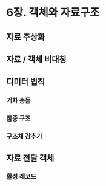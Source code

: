 # 6장. 객체와 자료구조

## 자료 추상화

## 자료 / 객체 비대칭

## 디미터 법칙

### 기차 충돌

### 잡종 구조

### 구조체 감추기

## 자료 전달 객체

### 활성 레코드

